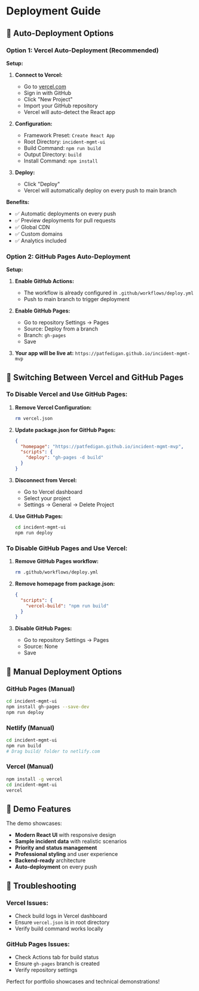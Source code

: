 # Deployment Guide

## 🚀 Auto-Deployment Options

### Option 1: Vercel Auto-Deployment (Recommended)

**Setup:**
1. **Connect to Vercel:**
   - Go to [vercel.com](https://vercel.com)
   - Sign in with GitHub
   - Click "New Project"
   - Import your GitHub repository
   - Vercel will auto-detect the React app

2. **Configuration:**
   - Framework Preset: `Create React App`
   - Root Directory: `incident-mgmt-ui`
   - Build Command: `npm run build`
   - Output Directory: `build`
   - Install Command: `npm install`

3. **Deploy:**
   - Click "Deploy"
   - Vercel will automatically deploy on every push to main branch

**Benefits:**
- ✅ Automatic deployments on every push
- ✅ Preview deployments for pull requests
- ✅ Global CDN
- ✅ Custom domains
- ✅ Analytics included

### Option 2: GitHub Pages Auto-Deployment

**Setup:**
1. **Enable GitHub Actions:**
   - The workflow is already configured in `.github/workflows/deploy.yml`
   - Push to main branch to trigger deployment

2. **Enable GitHub Pages:**
   - Go to repository Settings → Pages
   - Source: Deploy from a branch
   - Branch: `gh-pages`
   - Save

3. **Your app will be live at:**
   `https://patfedigan.github.io/incident-mgmt-mvp`

## 🔄 Switching Between Vercel and GitHub Pages

### To Disable Vercel and Use GitHub Pages:

1. **Remove Vercel Configuration:**
   ```bash
   rm vercel.json
   ```

2. **Update package.json for GitHub Pages:**
   ```json
   {
     "homepage": "https://patfedigan.github.io/incident-mgmt-mvp",
     "scripts": {
       "deploy": "gh-pages -d build"
     }
   }
   ```

3. **Disconnect from Vercel:**
   - Go to Vercel dashboard
   - Select your project
   - Settings → General → Delete Project

4. **Use GitHub Pages:**
   ```bash
   cd incident-mgmt-ui
   npm run deploy
   ```

### To Disable GitHub Pages and Use Vercel:

1. **Remove GitHub Pages workflow:**
   ```bash
   rm .github/workflows/deploy.yml
   ```

2. **Remove homepage from package.json:**
   ```json
   {
     "scripts": {
       "vercel-build": "npm run build"
     }
   }
   ```

3. **Disable GitHub Pages:**
   - Go to repository Settings → Pages
   - Source: None
   - Save

## 📝 Manual Deployment Options

### GitHub Pages (Manual)
```bash
cd incident-mgmt-ui
npm install gh-pages --save-dev
npm run deploy
```

### Netlify (Manual)
```bash
cd incident-mgmt-ui
npm run build
# Drag build/ folder to netlify.com
```

### Vercel (Manual)
```bash
npm install -g vercel
cd incident-mgmt-ui
vercel
```

## 🎯 Demo Features

The demo showcases:
- **Modern React UI** with responsive design
- **Sample incident data** with realistic scenarios
- **Priority and status management**
- **Professional styling** and user experience
- **Backend-ready** architecture
- **Auto-deployment** on every push

## 🔧 Troubleshooting

### Vercel Issues:
- Check build logs in Vercel dashboard
- Ensure `vercel.json` is in root directory
- Verify build command works locally

### GitHub Pages Issues:
- Check Actions tab for build status
- Ensure `gh-pages` branch is created
- Verify repository settings

Perfect for portfolio showcases and technical demonstrations! 